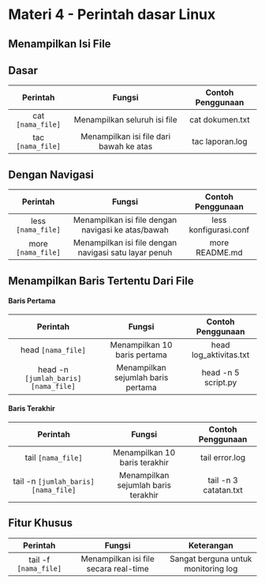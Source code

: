# Materi 4 - Perintah dasar Linux

## Menampilkan Isi File

## Dasar

| Perintah	| Fungsi | Contoh Penggunaan |
|:--:|:--:|:--:|
| cat `[nama_file]` | Menampilkan seluruh isi file | cat dokumen.txt |
| tac `[nama_file]` | Menampilkan isi file dari bawah ke atas | tac laporan.log |

## Dengan Navigasi

| Perintah	| Fungsi | Contoh Penggunaan |
|:--:|:--:|:--:|
| less `[nama_file]` | Menampilkan isi file dengan navigasi ke atas/bawah | less konfigurasi.conf |
| more `[nama_file]` | Menampilkan isi file dengan navigasi satu layar penuh | more README.md |

## Menampilkan Baris Tertentu Dari File

#### Baris Pertama

| Perintah	| Fungsi | Contoh Penggunaan |
|:--:|:--:|:--:|
| head `[nama_file]` | Menampilkan 10 baris pertama | head log_aktivitas.txt |
| head -n `[jumlah_baris]` `[nama_file]` | Menampilkan sejumlah baris pertama | head -n 5 script.py |

#### Baris Terakhir

| Perintah	| Fungsi | Contoh Penggunaan |
|:--:|:--:|:--:|
| tail `[nama_file]` | Menampilkan 10 baris terakhir | tail error.log |
| tail -n `[jumlah_baris]` `[nama_file]` | Menampilkan sejumlah baris terakhir | tail -n 3 catatan.txt |

## Fitur Khusus

| Perintah	| Fungsi | Keterangan |
|:--:|:--:|:--:|
| tail -f `[nama_file]` | Menampilkan isi file secara real-time | Sangat berguna untuk monitoring log |

